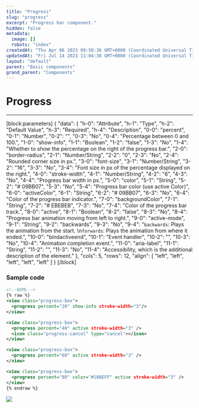 ```yaml
---
title: "Progress"
slug: "progress"
excerpt: "Progress bar component."
hidden: false
metadata: 
  image: []
  robots: "index"
createdAt: "Thu Apr 06 2023 09:58:36 GMT+0000 (Coordinated Universal Time)"
updatedAt: "Fri Jul 14 2023 11:04:38 GMT+0000 (Coordinated Universal Time)"
layout: "default"
parent: "Basic components"
grand_parent: "Components"
---
```

# Progress 
*** 
[block:parameters]
{
  "data": {
    "h-0": "Attribute",
    "h-1": "Type",
    "h-2": "Default Value",
    "h-3": "Required",
    "h-4": "Description",
    "0-0": "percent",
    "0-1": "Number",
    "0-2": "",
    "0-3": "No",
    "0-4": "Percentage between 0 and 100.",
    "1-0": "show-info",
    "1-1": "Boolean",
    "1-2": "false",
    "1-3": "No",
    "1-4": "Whether to show the percentage on the right of the progress bar.",
    "2-0": "border-radius",
    "2-1": "Number/String",
    "2-2": "0",
    "2-3": "No",
    "2-4": "Rounded corner size in px.",
    "3-0": "font-size",
    "3-1": "Number/String",
    "3-2": "16",
    "3-3": "No",
    "3-4": "Font size in px of the percentage displayed on the right.",
    "4-0": "stroke-width",
    "4-1": "Number/String",
    "4-2": "6",
    "4-3": "No",
    "4-4": "Progress bar width in px.",
    "5-0": "color",
    "5-1": "String",
    "5-2": "# 09BB07",
    "5-3": "No",
    "5-4": "Progress bar color (use active Color)",
    "6-0": "activeColor",
    "6-1": "String",
    "6-2": "# 09BB07",
    "6-3": "No",
    "6-4": "Color of the progress bar indicator.",
    "7-0": "backgroundColor",
    "7-1": "String",
    "7-2": "# EBEBEB",
    "7-3": "No",
    "7-4": "Color of the progress bar track.",
    "8-0": "active",
    "8-1": "Boolean",
    "8-2": "false",
    "8-3": "No",
    "8-4": "Progress bar animation moving from left to right.",
    "9-0": "active-mode",
    "9-1": "String",
    "9-2": "backwards",
    "9-3": "No",
    "9-4": "`backwards`: Plays the animation from the start.  \n`forwards`: Plays the animation from where it ended.",
    "10-0": "bindactiveend",
    "10-1": "Event handler",
    "10-2": "",
    "10-3": "No",
    "10-4": "Animation completion event.",
    "11-0": "aria-label",
    "11-1": "String",
    "11-2": "",
    "11-3": "No",
    "11-4": "Accessibility, which is the additional description of the element."
  },
  "cols": 5,
  "rows": 12,
  "align": [
    "left",
    "left",
    "left",
    "left",
    "left"
  ]
}
[/block]


### Sample code

```xml
<!--WXML-->
{% raw %}
<view class="progress-box">
  <progress percent="20" show-info stroke-width="3"/>
</view>

<view class="progress-box">
  <progress percent="40" active stroke-width="3" />
  <icon class="progress-cancel" type="cancel"></icon>
</view>

<view class="progress-box">
  <progress percent="60" active stroke-width="3" />
</view>

<view class="progress-box">
  <progress percent="80" color="#10AEFF" active stroke-width="3" />
</view>
{% endraw %}
```

![](https://files.readme.io/78fb0ac-Screenshot_2023-06-13_at_11.41.31_AM.png)
